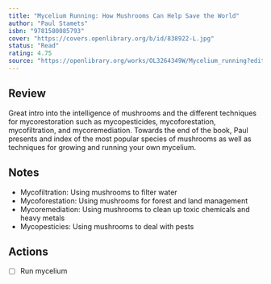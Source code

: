 ```yaml
---
title: "Mycelium Running: How Mushrooms Can Help Save the World"
author: "Paul Stamets"
isbn: "9781580085793"
cover: "https://covers.openlibrary.org/b/id/838922-L.jpg"
status: "Read"
rating: 4.75
source: "https://openlibrary.org/works/OL3264349W/Mycelium_running?edition=key%3A/books/OL3401342M"
---
```


## Review

Great intro into the intelligence of mushrooms and the different techniques for mycorestoration such as mycopesticides, mycoforestation, mycofiltration, and mycoremediation. Towards the end of the book, Paul presents and index of the most popular species of mushrooms as well as techniques for growing and running your own mycelium. 

## Notes

- Mycofiltration: Using mushrooms to filter water
- Mycoforestation: Using mushrooms for forest and land management
- Mycoremediation: Using mushrooms to clean up toxic chemicals and heavy metals
- Mycopesticies: Using mushrooms to deal with pests

## Actions

- [ ] Run mycelium
